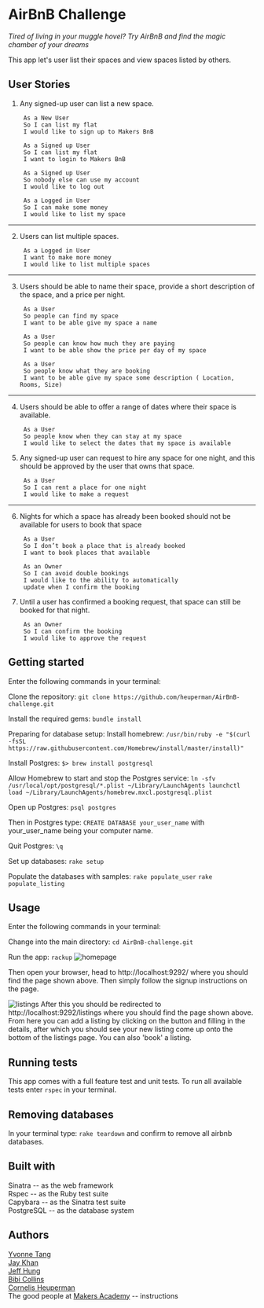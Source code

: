 # AirBnB Challenge

*Tired of living in your muggle hovel? Try AirBnB and find the magic chamber of your dreams*

This app let's user list their spaces and view spaces listed by others.

## User Stories  

1. Any signed-up user can list a new space.  

        As a New User
        So I can list my flat
        I would like to sign up to Makers BnB  

        As a Signed up User
        So I can list my flat
        I want to login to Makers BnB  

        As a Signed up User
        So nobody else can use my account
        I would like to log out  

        As a Logged in User
        So I can make some money
        I would like to list my space  

----------------

2. Users can list multiple spaces.   

        As a Logged in User
        I want to make more money
        I would like to list multiple spaces   

________________

3. Users should be able to name their space, provide a short description of the space, and a price per night.  

        As a User
        So people can find my space
        I want to be able give my space a name  

        As a User
        So people can know how much they are paying
        I want to be able show the price per day of my space  

        As a User
        So people know what they are booking
        I want to be able give my space some description ( Location, Rooms, Size)  

__________________

4. Users should be able to offer a range of dates where their space is available.

        As a User
        So people know when they can stay at my space
        I would like to select the dates that my space is available  
5. Any signed-up user can request to hire any space for one night, and this should be approved by the user that owns that space.  

        As a User
        So I can rent a place for one night
        I would like to make a request  

___________________

6. Nights for which a space has already been booked should not be available for users to book that space  

        As a User
        So I don’t book a place that is already booked
        I want to book places that available  

        As an Owner
        So I can avoid double bookings
        I would like to the ability to automatically
        update when I confirm the booking  

7. Until a user has confirmed a booking request, that space can still be booked for that night.  


        As an Owner
        So I can confirm the booking
        I would like to approve the request  

## Getting started
Enter the following commands in your terminal:

Clone the repository:
`git clone https://github.com/heuperman/AirBnB-challenge.git`

Install the required gems:
`bundle install`

Preparing for database setup:
  Install homebrew:
  `/usr/bin/ruby -e "$(curl -fsSL https://raw.githubusercontent.com/Homebrew/install/master/install)"`

  Install Postgres:
  `$> brew install postgresql`

  Allow Homebrew to start and stop the Postgres service:
  `ln -sfv /usr/local/opt/postgresql/*.plist ~/Library/LaunchAgents
  launchctl load ~/Library/LaunchAgents/homebrew.mxcl.postgresql.plist`

  Open up Postgres:
  `psql postgres`

  Then in Postgres type:
  `CREATE DATABASE your_user_name`
  with your_user_name being your computer name.

  Quit Postgres:
  `\q`

Set up databases:
`rake setup`

Populate the databases with samples:
`rake populate_user`
`rake populate_listing`



## Usage
Enter the following commands in your terminal:

Change into the main directory:
`cd AirBnB-challenge.git`

Run the app:
`rackup`
![homepage](https://imgur.com/9x6WEKe.png)

Then open your browser, head to http://localhost:9292/ where you should find the page shown above. Then simply follow the signup instructions on the page.

![listings](https://i.imgur.com/UDMCv2I.png)
After this you should be redirected to http://localhost:9292/listings where you should find the page shown above. From here you can add a listing by clicking on the button and filling in the details, after which you should see your new listing come up onto the bottom of the listings page. You can also 'book' a listing. 

## Running tests
This app comes with a full feature test and unit tests.
To run all available tests enter `rspec` in your terminal.

## Removing databases

In your terminal type: `rake teardown` and confirm to remove all airbnb databases.

## Built with
Sinatra -- as the web framework  
Rspec -- as the Ruby test suite  
Capybara -- as the Sinatra test suite  
PostgreSQL -- as the database system   

## Authors
[Yvonne Tang](https://github.com/YvCodeHong)  
[Jay Khan](https://github.com/neobay991)  
[Jeff Hung](https://github.com/jeff1108)  
[Bibi Collins](https://github.com/bibicollins)  
[Cornelis Heuperman](https://github.com/heuperman)  
The good people at [Makers Academy](https://makers.tech/) -- instructions  

